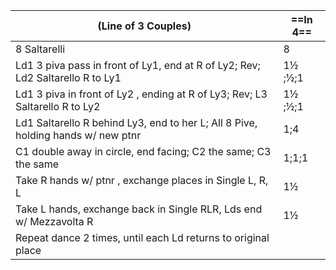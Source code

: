 (Line of 3 Couples) |==In 4==|
|----|-----|
|8 Saltarelli| 8|
|Ld1 3 piva pass in front of Ly1, end at R of Ly2; Rev; Ld2 Saltarello R to Ly1 |1½ ;½;1|
|Ld1 3 piva in front of Ly2 , ending at R of Ly3; Rev; L3 Saltarello R to Ly2 |1½ ;½;1|
|Ld1 Saltarello R behind Ly3, end to her L; All 8 Pive, holding hands w/ new ptnr |1;4|
|C1 double away in circle, end facing; C2 the same; C3 the same |1;1;1|
|Take R hands w/ ptnr , exchange places in Single L, R, L |1½|
|Take L hands, exchange back in Single RLR, Lds end w/ Mezzavolta R |1½|
|Repeat dance 2 times, until each Ld returns to original place||
